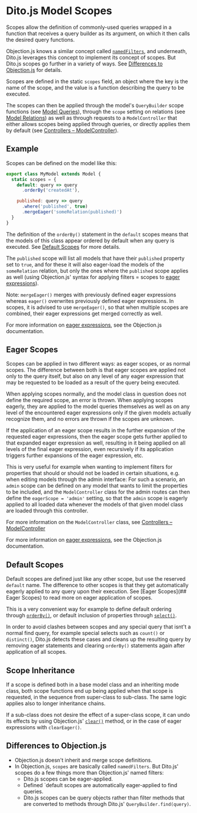 # Dito.js Model Scopes

Scopes allow the definition of commonly-used queries wrapped in a function that
receives a query builder as its argument, on which it then calls the desired
query functions.

Objection.js knows a similar concept called
[`namedFilters`](http://vincit.github.io/objection.js/#namedfilters), and
underneath, Dito.js leverages this concept to implement its concept of scopes.
But Dito.js scopes go further in a variety of ways. See
[Differences to Objection.js](#differences-to-objectionjs) for details.
 
Scopes are defined in the static `scopes` field, an object where the key is the
name of the scope, and the value is a function describing the query to be
executed.

The scopes can then be applied through the model's `QueryBuilder` scope
functions (see [Model Queries](./model-queries.md#scope-methods)), through the
`scope` setting on relations (see [Model Relations](./model-relations.md)) as
well as through requests to a `ModelController` that either allows scopes being
applied through queries, or directly applies them by default
(see [Controllers – ModelController](./controllers.md#modelcontroller)).

## Example

Scopes can be defined on the model like this:

```js
export class MyModel extends Model {
  static scopes = {
    default: query => query
      .orderBy('createdAt'),

    published: query => query
      .where('published', true)
      .mergeEager('someRelation(published)')
  }
}
```

The definition of the `orderBy()` statement in the `default` scopes means that
the models of this class appear ordered by default when any query is executed.
See [Default Scopes](#default-scopes) for more details.

The `published` scope will list all models that have their `published` property
set to `true`, and for these it will also eager-load the models of the
`someRelation` relation, but only the ones where the `published` scope applies 
as well (using Objection.js' syntax for applying filters = scopes to [eager 
expressions](http://vincit.github.io/objection.js/#relationexpression)).

Note: `mergeEager()` merges with previously defined eager expressions whereas
`eager()` overwrites previously defined eager expressions. In scopes, it is
advised to use `mergeEager()`, so that when multiple scopes are combined,
their eager expressions get merged correctly as well.

For more information on
[eager expressions](http://vincit.github.io/objection.js/#eager), see the
Objection.js documentation.

## Eager Scopes

Scopes can be applied in two different ways: as eager scopes, or as normal
scopes. The difference between both is that eager scopes are applied not only to
the query itself, but also on any level of any eager expression that may be
requested to be loaded as a result of the query being executed.

When applying scopes normally, and the model class in question does not define
the required scope, an error is thrown. When applying scopes eagerly, they are
applied to the model queries themselves as well as on any level of the
encountered eager expressions only if the given models actually recognize them,
and no errors are thrown if the scopes are unknown.

If the application of an eager scope results in the further expansion of the
requested eager expressions, then the eager scope gets further applied to that
expanded eager expression as well, resulting in it being applied on all levels
of the final eager expression, even recursively if its application triggers
further expansions of the eager expression, etc.

This is very useful for example when wanting to implement filters for properties
that should or should not be loaded in certain situations, e.g. when editing
models through the admin interface: For such a scenario, an  `admin` scope can
be defined on any model that wants to limit the properties to be included, and
the `ModelController` class for the admin routes can then define the `eagerScope
= 'admin'` setting, so that the `admin` scope is eagerly applied to all loaded
data whenever the models of that given model class are loaded through this
controller. 

For more information on the `ModelController` class, see
[Controllers – ModelController](./controllers.md#modelcontroller)

For more information on
[eager expressions](http://vincit.github.io/objection.js/#eager), see the
Objection.js documentation.

## Default Scopes

Default scopes are defined just like any other scope, but use the reserved
`default` name. The difference to other scopes is that they get automatically
eagerly applied to any query upon their execution. See
[Eager Scopes](## Eager Scopes) to read more on eager application of scopes.

This is a very convenient way for example to define default ordering through
[`orderBy()`](http://vincit.github.io/objection.js/#orderby), or default inclusion
of properties through
[`select()`](http://vincit.github.io/objection.js/#select).

In order to avoid clashes between scopes and any special query that isnt't a
normal find query, for example special selects such as `count()` or
`distinct()`, Dito.js detects these cases and cleans up the resulting query by
removing eager statements and clearing `orderBy()` statements again after
application of all scopes.

## Scope Inheritance

If a scope is defined both in a base model class and an inheriting mode class,
both scope functions end up being applied when that scope is requested, in the
sequence from super-class to sub-class. The same logic applies also to longer
inheritance chains.

If a sub-class does not desire the effect of a super-class scope, it can undo
its effects by using Objection.js'
[`clear()`](http://vincit.github.io/objection.js/#clear) method, or in the case
of eager expressions with `clearEager()`.

## Differences to Objection.js

-  Objection.js doesn't inherit and merge scope definitions.
- In Objection.js, `scopes` are basically called `namedFilters`. But Dito.js'
  scopes do a few things more than Objection.js' named filters:
    - Dito.js scopes can be eager-applied.
    - Defined `default scopes are automatically eager-applied to find queries.
    - Dito.js scopes can be query objects rather than filter methods that are
      converted to methods through Dito.js' `QueryBuilder.find(query)`.

